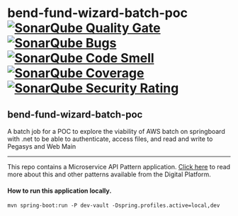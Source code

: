 [//]: # ( IMPORTANT: Edit file in doc-templates folder.  The file in the root folder is generated and replaced by each build; any changes made to the file in the root folder will be lost.)
 
# bend-fund-wizard-batch-poc [![SonarQube Quality Gate](https://sonarqube.shared.tamodel.aegon.io/api/project_badges/measure?project=com.transamerica.workplace-springboard.defined-contribution.batch%3Abend-fund-wizard-batch-poc&metric=alert_status)](https://sonarqube.shared.tamodel.aegon.io/dashboard?id=com.transamerica.workplace-springboard.defined-contribution.batch%3Abend-fund-wizard-batch-poc) [![SonarQube Bugs](https://sonarqube.shared.tamodel.aegon.io/api/project_badges/measure?project=com.transamerica.workplace-springboard.defined-contribution.batch%3Abend-fund-wizard-batch-poc&metric=bugs)](https://sonarqube.shared.tamodel.aegon.io/project/issues?id=com.transamerica.workplace-springboard.defined-contribution.batch%3Abend-fund-wizard-batch-poc&resolved=false&types=BUG) [![SonarQube Code Smell](https://sonarqube.shared.tamodel.aegon.io/api/project_badges/measure?project=com.transamerica.workplace-springboard.defined-contribution.batch%3Abend-fund-wizard-batch-poc&metric=code_smells)](https://sonarqube.shared.tamodel.aegon.io/project/issues?facetMode=effort&id=com.transamerica.workplace-springboard.defined-contribution.batch%3Abend-fund-wizard-batch-poc&resolved=false&types=CODE_SMELL) [![SonarQube Coverage](https://sonarqube.shared.tamodel.aegon.io/api/project_badges/measure?project=com.transamerica.workplace-springboard.defined-contribution.batch%3Abend-fund-wizard-batch-poc&metric=coverage)](https://sonarqube.shared.tamodel.aegon.io/component_measures?id=com.transamerica.workplace-springboard.defined-contribution.batch%3Abend-fund-wizard-batch-poc&metric=coverage) [![SonarQube Security Rating](https://sonarqube.shared.tamodel.aegon.io/api/project_badges/measure?project=com.transamerica.workplace-springboard.defined-contribution.batch%3Abend-fund-wizard-batch-poc&metric=security_rating)](https://sonarqube.shared.tamodel.aegon.io/component_measures?id=com.transamerica.workplace-springboard.defined-contribution.batch%3Abend-fund-wizard-batch-poc&metric=Security)
 
## bend-fund-wizard-batch-poc
 
A batch job for a POC to explore the viability of AWS batch on springboard with .net to be able to authenticate, access files, and read and write to Pegasys and Web Main

---

This repo contains a Microservice API Pattern application. [Click here](http://bitbucket.us.aegon.com/projects/PLAT/repos/introduction-to-digital-platform/browse) to read more about this and other patterns available from the Digital Platform.

#### How to run this application locally.
    mvn spring-boot:run -P dev-vault -Dspring.profiles.active=local,dev

